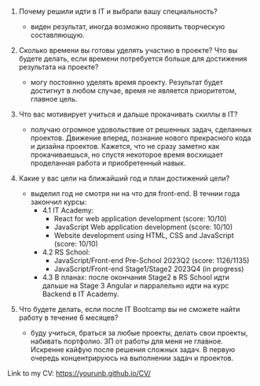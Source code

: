 
1. Почему решили идти в IT и выбрали вашу специальность?
    - виден результат, иногда возможно проявить творческую составляющую.
    
2. Сколько времени вы готовы уделять участию в проекте? Что вы будете делать, если времени потребуется больше для достижения результата на проекте?
    - могу постоянно уделять время проекту. Результат будет достигнут в любом случае, время не является приоритетом, главное цель.

3. Что вас мотивирует учиться и дальше прокачивать скиллы в IT?
    - получаю огромное удовольствие от решенных задач, сделанных проектов. Движение вперед, познание нового прекрасного кода и дизайна проектов. Кажется, что не сразу заметно как прокачиваешься, но спустя некоторое время восхищает проделанная работа и приобретенный навык. 

4.  Какие у вас цели на ближайший год и план достижений цели?
    - выделил год не смотря ни на что для front-end. В течнии года закончил курсы:
        - 4.1 IT Academy:
            - React for web application development (score: 10/10)
            - JavaScript Web application development (score: 10/10)
            - Website development using HTML, CSS and JavaScript (score: 10/10)
        - 4.2 RS School:
            - JavaScript/Front-end Pre-School 2023Q2 (score: 1126/1135)
            - JavaScript/Front-end Stage1/Stage2 2023Q4 (in progress)
       - 4.3 В планах: после окончания Stage2 в RS School идти дальше на Stage 3 Angular и парралельно идти на курс Backend в IT Academy.

5. Что будете делать, если после IT Bootcamp вы не сможете найти работу в течение 6 месяцев?
    - буду учиться, браться за любые проекты, делать свои проекты, набивать портфолио. ЗП от работы для меня не главное. Искренне кайфую после решения сложных задач. В первую очередь концентрируюсь на выполнении задач и проектов.

Link to my CV: https://yourunb.github.io/CV/
